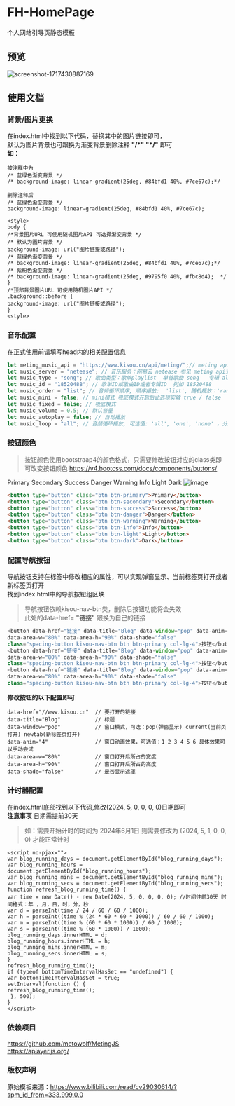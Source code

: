 # FH-HomePage
个人网站引导页静态模板

## 预览
![screenshot-1717430887169](https://github.com/FichteHerbst/FH-HomePage/assets/144253610/308f28f4-c24f-47f5-af5b-256d872d8297)

## 使用文档

### 背景/图片更换

在index.html中找到以下代码，替换其中的图片链接即可，  
默认为图片背景也可跟换为渐变背景删除注释 **"/*"** **"*/"** 即可  
**如：**  
```
被注释中为
/* 蓝绿色渐变背景 */
/* background-image: linear-gradient(25deg, #84bfd1 40%, #7ce67c);*/

删除注释后
/* 蓝绿色渐变背景 */
background-image: linear-gradient(25deg, #84bfd1 40%, #7ce67c);
```


```
<style>
body {
/*背景图片URL 可使用随机图片API 可选择渐变背景 */
/* 默认为图片背景 */
background-image: url("图片链接或路径");
/* 蓝绿色渐变背景 */
/* background-image: linear-gradient(25deg, #84bfd1 40%, #7ce67c);*/
/* 紫粉色渐变背景 */
/* background-image: linear-gradient(25deg, #9795f0 40%, #fbc8d4);  */
}
/*顶部背景图片URL 可使用随机图片API */
.background::before {
background-image: url("图片链接或路径");
}
<style>
```

### 音乐配置
在正式使用前请填写head内的相关配置信息
```javascript
let meting_music_api = "https://www.kisou.cn/api/meting/";// meting api
let music_server = "netease"; // 音乐服务：网易云 netease 参见 meting api支持的服务
let music_type = "song"; // 歌曲类型：歌单playlist  单首歌曲 song   专辑 album
let music_id = "18520488"; // 歌单ID或歌曲ID或者专辑ID  列如 18520488
let music_order = "list"; // 音频循环顺序, 顺序播放:  'list', 随机播放：'random'
let music_mini = false; // mini模式 吸底模式开启后此选项实效 true / false
let music_fixed = false; // 吸底模式
let music_volume = 0.5; // 默认音量
let music_autoplay = false; // 自动播放
let music_loop = "all"; // 音频循环播放, 可选值: 'all', 'one', 'none' ，分别为全部循环，单曲循环，不循环
```
### 按钮颜色

>按钮颜色使用bootstraap4的颜色格式，只需要修改按钮对应的class类即可改变按钮颜色 https://v4.bootcss.com/docs/components/buttons/

Primary Secondary Success Danger Warning Info Light Dark
![image](https://github.com/FichteHerbst/FH-HomePage/assets/144253610/3822784d-bffa-485a-93b8-33bcc82ee267)
```html
<button type="button" class="btn btn-primary">Primary</button>
<button type="button" class="btn btn-secondary">Secondary</button>
<button type="button" class="btn btn-success">Success</button>
<button type="button" class="btn btn-danger">Danger</button>
<button type="button" class="btn btn-warning">Warning</button>
<button type="button" class="btn btn-info">Info</button>
<button type="button" class="btn btn-light">Light</button>
<button type="button" class="btn btn-dark">Dark</button>
```
### 配置导航按钮

导航按钮支持在标签中修改相应的属性，可以实现弹窗显示、当前标签页打开或者新标签页打开  
找到index.html中的导航按钮组区块  
>导航按钮依赖kisou-nav-btn类，删除后按钮功能将会失效  
>此处的data-href= **"链接"** 跟换为自己的链接  

```javascript
<button data-href="链接" data-title="Blog" data-window="pop" data-anim="4"
data-area-w="80%" data-area-h="90%" data-shade="false"
class="spacing-button kisou-nav-btn btn btn-primary col-lg-4">按钮</button>
<button data-href="链接" data-title="Blog" data-window="pop" data-anim="4"
data-area-w="80%" data-area-h="90%" data-shade="false"
class="spacing-button kisou-nav-btn btn btn-primary col-lg-4">按钮</button>
<button data-href="链接" data-title="Blog" data-window="pop" data-anim="4"
data-area-w="80%" data-area-h="90%" data-shade="false"
class="spacing-button kisou-nav-btn btn btn-primary col-lg-4">按钮</button>
```

**修改按钮的以下配置即可**

```
data-href="//www.kisou.cn"  // 要打开的链接
data-title="Blog"           // 标题
data-window="pop"           // 窗口模式，可选：pop(弹窗显示) current(当前页打开) newtab(新标签页打开)
data-anim="4"               // 窗口动画效果，可选值：1 2 3 4 5 6 具体效果可以手动尝试
data-area-w="80%"           // 窗口打开后所占的宽度
data-area-h="90%"           // 窗口打开后所占的高度
data-shade="false"          // 是否显示遮罩
```

### 计时器配置
在index.html底部找到以下代码,修改(2024, 5, 0, 0, 0, 0)日期即可   
**注意事项** 日期需提前30天
>如：需要开始计时的时间为 2024年6月1日 则需要修改为 (2024, 5, 1, 0, 0, 0) 才能正常计时  
```
<script no-pjax="">
var blog_running_days = document.getElementById("blog_running_days");
var blog_running_hours = document.getElementById("blog_running_hours");
var blog_running_mins = document.getElementById("blog_running_mins");
var blog_running_secs = document.getElementById("blog_running_secs");
function refresh_blog_running_time() {
var time = new Date() - new Date(2024, 5, 0, 0, 0, 0); //时间往前30天 时间格式：年 ，月，日，时，分，秒
var d = parseInt(time / 24 / 60 / 60 / 1000);
var h = parseInt((time % (24 * 60 * 60 * 1000)) / 60 / 60 / 1000);
var m = parseInt((time % (60 * 60 * 1000)) / 60 / 1000);
var s = parseInt((time % (60 * 1000)) / 1000);
blog_running_days.innerHTML = d;
blog_running_hours.innerHTML = h;
blog_running_mins.innerHTML = m;
blog_running_secs.innerHTML = s;
}
refresh_blog_running_time();
if (typeof bottomTimeIntervalHasSet == "undefined") {
var bottomTimeIntervalHasSet = true;
setInterval(function () {
refresh_blog_running_time();
 }, 500);
}
</script>
```

### 依赖项目
<https://github.com/metowolf/MetingJS>  
<https://aplayer.js.org/>

### 版权声明
原始模板来源：<https://www.bilibili.com/read/cv29030614/?spm_id_from=333.999.0.0>




